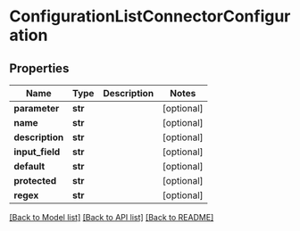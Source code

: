 # ConfigurationListConnectorConfiguration

## Properties
Name | Type | Description | Notes
------------ | ------------- | ------------- | -------------
**parameter** | **str** |  | [optional] 
**name** | **str** |  | [optional] 
**description** | **str** |  | [optional] 
**input_field** | **str** |  | [optional] 
**default** | **str** |  | [optional] 
**protected** | **str** |  | [optional] 
**regex** | **str** |  | [optional] 

[[Back to Model list]](../README.md#documentation-for-models) [[Back to API list]](../README.md#documentation-for-api-endpoints) [[Back to README]](../README.md)


